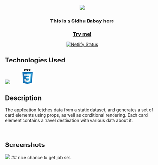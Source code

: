 <div align="center">
  <img src="./screenshots/screenshot-1.png" width="400px" />


<br>

<h3 align="center">This is a Sidhu Babay here</h3>

<h3 align="center"><a href="https://margos-travel-journal.netlify.app/">Try me!</a></h3>

[![Netlify Status](https://api.netlify.com/api/v1/badges/08045f0f-324b-4b71-9612-42a3707454e8/deploy-status)](https://app.netlify.com/sites/margos-travel-journal/deploys)
</div>


## Technologies Used

<a href="https://reactjs.org/"><img src="https://github.com/michaelkolesidis/tech-icons/blob/main/icons/react/react-original.svg" height="50px" /></a>
&nbsp;&nbsp;&nbsp;&nbsp;&nbsp;&nbsp;
<a href="https://developer.mozilla.org/en-US/docs/Web/CSS"><img src="https://github.com/mamarmar/tech-icons/blob/main/icons/css3/css3-original-wordmark.svg" height="50px" /></a>



## Description

<p>The application fetches data from a static dataset, and generates a set of card elements using props, as well as conditional rendering. Each card element contains a travel destination with various data about it.</p>

<br>

## Screenshots

<img src="./screenshots/screenshot-2.png" width="600px" />
## nice chance to get job sss
